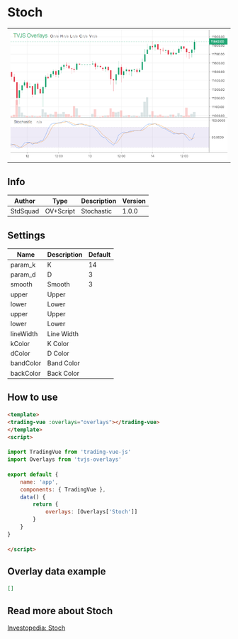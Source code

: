 
# Stoch

<table><tr><td>
  <img width="800" heigth="480" src="screen.png" alt="screen">
</td></tr></table>

## Info

| Author | Type | Description | Version |
| ------ | ---- | ----------- | ------- |
| StdSquad | OV+Script | Stochastic | 1.0.0 |


## Settings

| Name | Description | Default |
| ---- | ----------- | ------- |
| param_k | K | 14 |
| param_d | D | 3 |
| smooth | Smooth | 3 |
| upper | Upper |  |
| lower | Lower |  |
| upper | Upper |  |
| lower | Lower |  |
| lineWidth | Line Width |  |
| kColor | K Color |  |
| dColor | D Color |  |
| bandColor | Band Color |  |
| backColor | Back Color |  |

## How to use

```html
<template>
<trading-vue :overlays="overlays"></trading-vue>
</template>
<script>

import TradingVue from 'trading-vue-js'
import Overlays from 'tvjs-overlays'

export default {
    name: 'app',
    components: { TradingVue },
    data() {
        return {
            overlays: [Overlays['Stoch']]
        }
    }
}

</script>

```

## Overlay data example

```json
[]
```

## Read more about Stoch

[Investopedia: Stoch](https://www.investopedia.com/search?q=Stoch)


